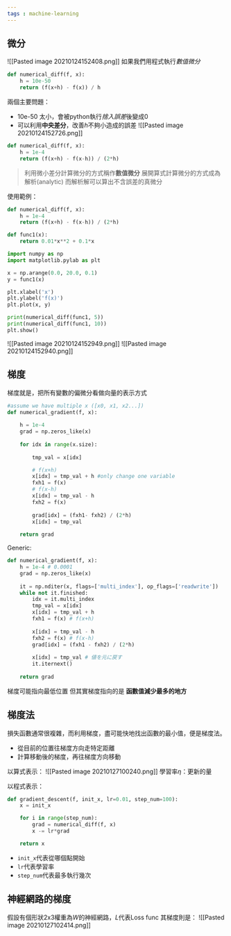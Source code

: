 ```yaml
---
tags : machine-learning
---
```


## 微分
![[Pasted image 20210124152408.png]]
如果我們用程式執行*數值微分*
```python
def numerical_diff(f, x):
	h = 10e-50
	return (f(x+h) - f(x)) / h
```
兩個主要問題：
* 10e-50 太小，會被python執行*捨入誤差*後變成0
* 可以利用**中央差分**，改善$h$不夠小造成的誤差
![[Pasted image 20210124152726.png]]

```python
def numerical_diff(f, x):
    h = 1e-4
    return (f(x+h) - f(x-h)) / (2*h)

```

> 利用微小差分計算微分的方式稱作**數值微分**
> 展開算式計算微分的方式成為解析(analytic)
> 而解析解可以算出不含誤差的真微分

使用範例：
```python
def numerical_diff(f, x):
    h = 1e-4
    return (f(x+h) - f(x-h)) / (2*h)

def func1(x):
    return 0.01*x**2 + 0.1*x

import numpy as np
import matplotlib.pylab as plt

x = np.arange(0.0, 20.0, 0.1)
y = func1(x)

plt.xlabel('x')
plt.ylabel('f(x)')
plt.plot(x, y)

print(numerical_diff(func1, 5))
print(numerical_diff(func1, 10))
plt.show()
```
![[Pasted image 20210124152949.png]]
![[Pasted image 20210124152940.png]]
## 梯度
梯度就是，把所有變數的偏微分看做向量的表示方式

```python
#assume we have multiple x ([x0, x1, x2...])
def numerical_gradient(f, x):
	
	h = 1e-4
	grad = np.zeros_like(x)
	
	for idx in range(x.size):
		
		tmp_val = x[idx]

		# f(x+h)
		x[idx] = tmp_val + h #only change one variable
		fxh1 = f(x)
		# f(x-h)
		x[idx] = tmp_val - h
		fxh2 = f(x)
		
		grad[idx] = (fxh1- fxh2) / (2*h)
		x[idx] = tmp_val
		
	return grad
```

Generic:
```python
def numerical_gradient(f, x):
    h = 1e-4 # 0.0001
    grad = np.zeros_like(x)
    
    it = np.nditer(x, flags=['multi_index'], op_flags=['readwrite'])
    while not it.finished:
        idx = it.multi_index
        tmp_val = x[idx]
        x[idx] = tmp_val + h
        fxh1 = f(x) # f(x+h)
        
        x[idx] = tmp_val - h 
        fxh2 = f(x) # f(x-h)
        grad[idx] = (fxh1 - fxh2) / (2*h)
        
        x[idx] = tmp_val # 値を元に戻す
        it.iternext()   
        
    return grad
```

梯度可能指向最低位置
但其實梯度指向的是 **函數值減少最多的地方**

## 梯度法

損失函數通常很複雜，而利用梯度，盡可能快地找出函數的最小值，便是梯度法。
* 從目前的位置往梯度方向走特定距離
* 計算移動後的梯度，再往梯度方向移動

以算式表示：
![[Pasted image 20210127100240.png]]
學習率$\eta$：更新的量

以程式表示：
```python
def gradient_descent(f, init_x, lr=0.01, step_num=100):
    x = init_x

    for i in range(step_num):
        grad = numerical_diff(f, x)
        x -= lr*grad

    return x
```
* `init_x`代表從哪個點開始
* `lr`代表學習率
* `step_num`代表最多執行幾次

## 神經網路的梯度
假設有個形狀2x3權重為$W$的神經網路，$L$代表Loss func
其梯度則是：
![[Pasted image 20210127102414.png]]